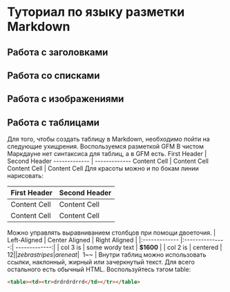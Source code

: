 # Туториал по языку разметки Markdown
## Работа с заголовками


## Работа со списками


## Работа с изображениями

## Работа с таблицами
Для того, чтобы создать таблицу в Markdown, необходимо пойти на следующие ухищрения. Воспользуемся разметкой GFM
В чистом Маркдауне нет синтаксиса для таблиц, а в GFM
есть.
First Header | Second Header
------------- | -------------
Content Cell | Content Cell
Content Cell | Content Cell
Для красоты можно и по бокам линии нарисовать:

|First Header | Second Header |
| ------------- | ------------- |
| Content Cell | Content Cell |
| Content Cell | Content Cell |
Можно управлять выравниванием столбцов при помощи
двоеточия.
| Left-Aligned | Center Aligned | Right Aligned |
|:------------- |:---------------:| -------------:|
| col 3 is | some wordy text | **$1600** |
| col 2 is | centered | $12 |
| zebra stripes | are neat | ~~$1~~ |
Внутри таблиц можно использовать ссылки, наклонный,
жирный или зачеркнутый текст.
Для всего остального есть обычный HTML.
Воспользуйтесь тэгом table:
```HTML
<table><td><tr>drdrdrdrrd</td></tr></table>
```

